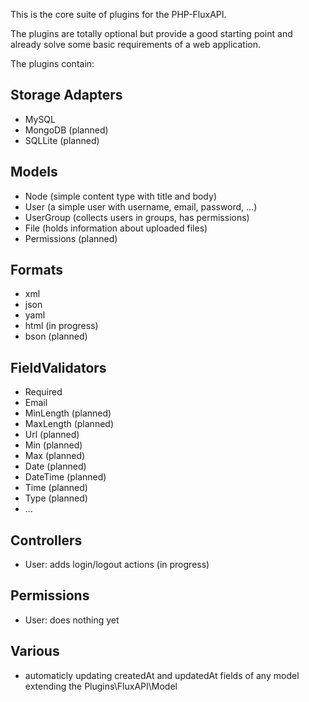 This is the core suite of plugins for the PHP-FluxAPI.

The plugins are totally optional but provide a good starting point and already solve some basic requirements of a web application.

The plugins contain:

## Storage Adapters

- MySQL
- MongoDB (planned)
- SQLLite (planned)

## Models

- Node (simple content type with title and body)
- User (a simple user with username, email, password, ...)
- UserGroup (collects users in groups, has permissions)
- File (holds information about uploaded files)
- Permissions (planned)

## Formats

- xml
- json
- yaml
- html (in progress)
- bson (planned)

## FieldValidators

- Required
- Email
- MinLength (planned)
- MaxLength (planned)
- Url (planned)
- Min (planned)
- Max (planned)
- Date (planned)
- DateTime (planned)
- Time (planned)
- Type (planned)
- ...

## Controllers

- User: adds login/logout actions (in progress)

## Permissions

- User: does nothing yet


## Various

- automaticly updating createdAt and updatedAt fields of any model extending the Plugins\FluxAPI\Model
